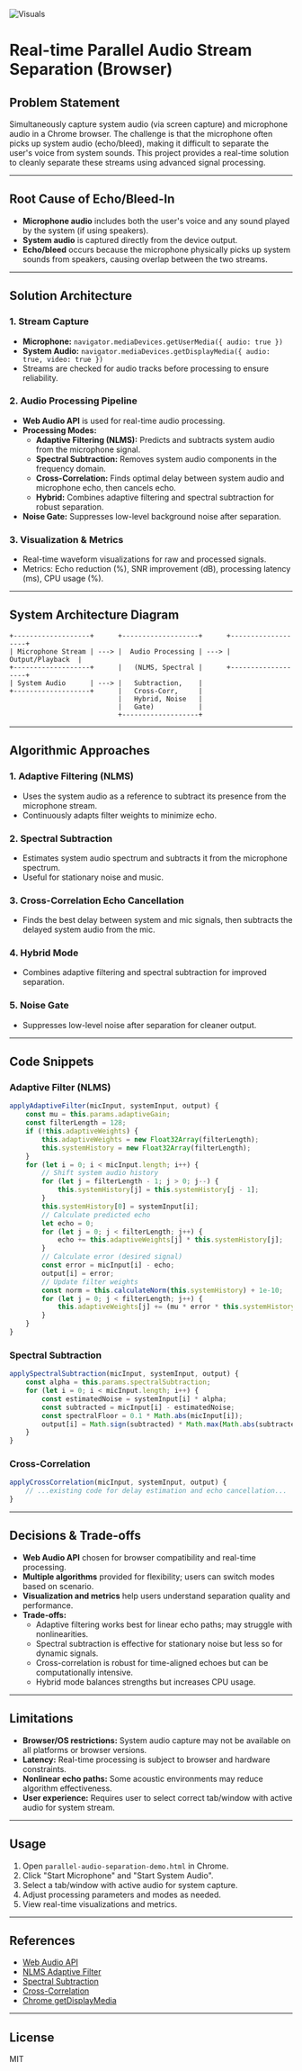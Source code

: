 ![Visuals](https://raw.githubusercontent.com/sanks011/Audio-Separation/main/assets/audio-separation-architecture.png)

# Real-time Parallel Audio Stream Separation (Browser)

## Problem Statement
Simultaneously capture system audio (via screen capture) and microphone audio in a Chrome browser. The challenge is that the microphone often picks up system audio (echo/bleed), making it difficult to separate the user's voice from system sounds. This project provides a real-time solution to cleanly separate these streams using advanced signal processing.

---

## Root Cause of Echo/Bleed-In
- **Microphone audio** includes both the user's voice and any sound played by the system (if using speakers).
- **System audio** is captured directly from the device output.
- **Echo/bleed** occurs because the microphone physically picks up system sounds from speakers, causing overlap between the two streams.

---

## Solution Architecture

### 1. Stream Capture
- **Microphone:** `navigator.mediaDevices.getUserMedia({ audio: true })`
- **System Audio:** `navigator.mediaDevices.getDisplayMedia({ audio: true, video: true })`
- Streams are checked for audio tracks before processing to ensure reliability.

### 2. Audio Processing Pipeline
- **Web Audio API** is used for real-time audio processing.
- **Processing Modes:**
  - **Adaptive Filtering (NLMS):** Predicts and subtracts system audio from the microphone signal.
  - **Spectral Subtraction:** Removes system audio components in the frequency domain.
  - **Cross-Correlation:** Finds optimal delay between system audio and microphone echo, then cancels echo.
  - **Hybrid:** Combines adaptive filtering and spectral subtraction for robust separation.
- **Noise Gate:** Suppresses low-level background noise after separation.

### 3. Visualization & Metrics
- Real-time waveform visualizations for raw and processed signals.
- Metrics: Echo reduction (%), SNR improvement (dB), processing latency (ms), CPU usage (%).

---

## System Architecture Diagram

```
+-------------------+      +-------------------+      +-------------------+
| Microphone Stream | ---> |  Audio Processing | ---> |  Output/Playback  |
+-------------------+      |   (NLMS, Spectral |      +-------------------+
| System Audio      | ---> |   Subtraction,    |
+-------------------+      |   Cross-Corr,     |
                           |   Hybrid, Noise   |
                           |   Gate)           |
                           +-------------------+
```

---

## Algorithmic Approaches

### 1. Adaptive Filtering (NLMS)
- Uses the system audio as a reference to subtract its presence from the microphone stream.
- Continuously adapts filter weights to minimize echo.

### 2. Spectral Subtraction
- Estimates system audio spectrum and subtracts it from the microphone spectrum.
- Useful for stationary noise and music.

### 3. Cross-Correlation Echo Cancellation
- Finds the best delay between system and mic signals, then subtracts the delayed system audio from the mic.

### 4. Hybrid Mode
- Combines adaptive filtering and spectral subtraction for improved separation.

### 5. Noise Gate
- Suppresses low-level noise after separation for cleaner output.

---

## Code Snippets

### Adaptive Filter (NLMS)
```js
applyAdaptiveFilter(micInput, systemInput, output) {
    const mu = this.params.adaptiveGain;
    const filterLength = 128;
    if (!this.adaptiveWeights) {
        this.adaptiveWeights = new Float32Array(filterLength);
        this.systemHistory = new Float32Array(filterLength);
    }
    for (let i = 0; i < micInput.length; i++) {
        // Shift system audio history
        for (let j = filterLength - 1; j > 0; j--) {
            this.systemHistory[j] = this.systemHistory[j - 1];
        }
        this.systemHistory[0] = systemInput[i];
        // Calculate predicted echo
        let echo = 0;
        for (let j = 0; j < filterLength; j++) {
            echo += this.adaptiveWeights[j] * this.systemHistory[j];
        }
        // Calculate error (desired signal)
        const error = micInput[i] - echo;
        output[i] = error;
        // Update filter weights
        const norm = this.calculateNorm(this.systemHistory) + 1e-10;
        for (let j = 0; j < filterLength; j++) {
            this.adaptiveWeights[j] += (mu * error * this.systemHistory[j]) / norm;
        }
    }
}
```

### Spectral Subtraction
```js
applySpectralSubtraction(micInput, systemInput, output) {
    const alpha = this.params.spectralSubtraction;
    for (let i = 0; i < micInput.length; i++) {
        const estimatedNoise = systemInput[i] * alpha;
        const subtracted = micInput[i] - estimatedNoise;
        const spectralFloor = 0.1 * Math.abs(micInput[i]);
        output[i] = Math.sign(subtracted) * Math.max(Math.abs(subtracted), spectralFloor);
    }
}
```

### Cross-Correlation
```js
applyCrossCorrelation(micInput, systemInput, output) {
    // ...existing code for delay estimation and echo cancellation...
}
```

---

## Decisions & Trade-offs
- **Web Audio API** chosen for browser compatibility and real-time processing.
- **Multiple algorithms** provided for flexibility; users can switch modes based on scenario.
- **Visualization and metrics** help users understand separation quality and performance.
- **Trade-offs:**
  - Adaptive filtering works best for linear echo paths; may struggle with nonlinearities.
  - Spectral subtraction is effective for stationary noise but less so for dynamic signals.
  - Cross-correlation is robust for time-aligned echoes but can be computationally intensive.
  - Hybrid mode balances strengths but increases CPU usage.

---

## Limitations
- **Browser/OS restrictions:** System audio capture may not be available on all platforms or browser versions.
- **Latency:** Real-time processing is subject to browser and hardware constraints.
- **Nonlinear echo paths:** Some acoustic environments may reduce algorithm effectiveness.
- **User experience:** Requires user to select correct tab/window with active audio for system stream.

---

## Usage
1. Open `parallel-audio-separation-demo.html` in Chrome.
2. Click "Start Microphone" and "Start System Audio".
3. Select a tab/window with active audio for system capture.
4. Adjust processing parameters and modes as needed.
5. View real-time visualizations and metrics.

---

## References
- [Web Audio API](https://developer.mozilla.org/en-US/docs/Web/API/Web_Audio_API)
- [NLMS Adaptive Filter](https://en.wikipedia.org/wiki/Least_mean_squares_filter)
- [Spectral Subtraction](https://en.wikipedia.org/wiki/Spectral_subtraction)
- [Cross-Correlation](https://en.wikipedia.org/wiki/Cross-correlation)
- [Chrome getDisplayMedia](https://developer.mozilla.org/en-US/docs/Web/API/MediaDevices/getDisplayMedia)

---

## License
MIT
